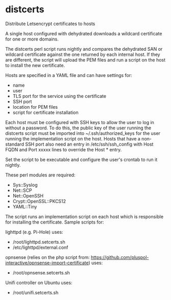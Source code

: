 # distcerts
Distribute Letsencrypt certificates to hosts

A single host configured with dehydrated downloads a wildcard certificate for one or more domains.

The distcerts perl script runs nightly and compares the dehydrated SAN or wildcard certificate against the one returned by each internal host.
If they are different, the script will upload the PEM files and run a script on the host to install the new certificate.

Hosts are specified in a YAML file and can have settings for:
- name
- user
- TLS port for the service using the certificate
- SSH port
- location for PEM files
- script for certificate installation

Each host must be configured with SSH keys to allow the user to log in without a password.
To do this, the public key of the user running the distcerts script must be imported into
~/.ssh/authorized_keys for the user running the implementation script on the host. Hosts
that have a non-standard SSH port also need an entry in /etc/ssh/ssh_config with Host FQDN
and Port xxxxx lines to override the Host * entry.

Set the script to be executable and configure the user's crontab to run it nightly.

These perl modules are required:
- Sys::Syslog
- Net::SCP
- Net::OpenSSH
- Crypt::OpenSSL::PKCS12
- YAML::Tiny

The script runs an implementation script on each host which is responsible for installing the certificate. Sample scripts for:


lighttpd (e.g. Pi-Hole) uses:
- /root/lighttpd.setcerts.sh
- /etc/lighttpd/external.conf

opnsense (relies on the php script from: https://github.com/pluspol-interactive/opnsense-import-certificate) uses:
- /root/opnsense.setcerts.sh

Unifi controller on Ubuntu uses:
- /root/unifi.setcerts.sh

